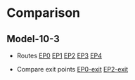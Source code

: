 # Comparison

## Model-10-3

- Routes 
[EP0](/models/13-Aug-2021/10-3-EP0.PNG) 
[EP1](/models/13-Aug-2021/10-3-EP1.PNG) 
[EP2](/models/13-Aug-2021/10-3-EP2.PNG) 
[EP3](/models/13-Aug-2021/10-3-EP3.PNG) 
[EP4](/models/13-Aug-2021/10-3-EP4.PNG) 


- Compare exit points 
[EP0-exit](/models/13-Aug-2021/10-3-EP0-exit-comparison.PNG) 
[EP2-exit](/models/13-Aug-2021/10-3-EP2-exit-comparison.PNG)
